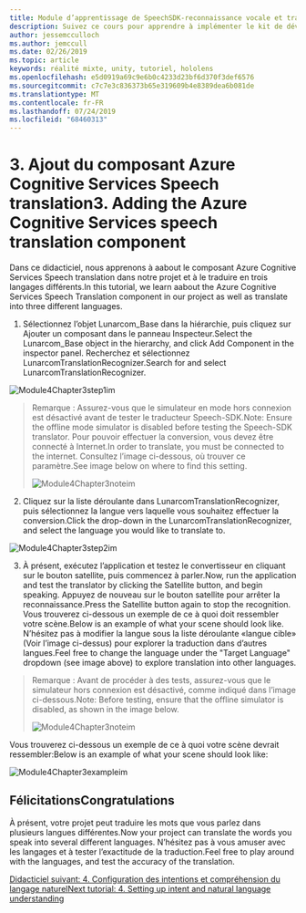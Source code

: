 ```yaml
---
title: Module d’apprentissage de SpeechSDK-reconnaissance vocale et transcription
description: Suivez ce cours pour apprendre à implémenter le kit de développement logiciel (SDK) Azure Speech dans une application de réalité mixte.
author: jessemcculloch
ms.author: jemccull
ms.date: 02/26/2019
ms.topic: article
keywords: réalité mixte, unity, tutoriel, hololens
ms.openlocfilehash: e5d0919a69c9e6b0c4233d23bf6d370f3def6576
ms.sourcegitcommit: c7c7e3c836373b65e319609b4e8389dea6b081de
ms.translationtype: MT
ms.contentlocale: fr-FR
ms.lasthandoff: 07/24/2019
ms.locfileid: "68460313"
---
```

# <a name="3----adding-the-azure-cognitive-services-speech-translation-component"></a><span data-ttu-id="527ab-104">3.    Ajout du composant Azure Cognitive Services Speech translation</span><span class="sxs-lookup"><span data-stu-id="527ab-104">3.    Adding the Azure Cognitive Services speech translation component</span></span>

<span data-ttu-id="527ab-105">Dans ce didacticiel, nous apprenons à aabout le composant Azure Cognitive Services Speech translation dans notre projet et à le traduire en trois langages différents.</span><span class="sxs-lookup"><span data-stu-id="527ab-105">In this tutorial, we learn aabout the Azure Cognitive Services Speech Translation component in our project as well as translate into three different languages.</span></span> 

1. <span data-ttu-id="527ab-106">Sélectionnez l’objet Lunarcom_Base dans la hiérarchie, puis cliquez sur Ajouter un composant dans le panneau Inspecteur.</span><span class="sxs-lookup"><span data-stu-id="527ab-106">Select the Lunarcom_Base object in the hierarchy, and click Add Component in the inspector panel.</span></span> <span data-ttu-id="527ab-107">Recherchez et sélectionnez LunarcomTranslationRecognizer.</span><span class="sxs-lookup"><span data-stu-id="527ab-107">Search for and select LunarcomTranslationRecognizer.</span></span>

![Module4Chapter3step1im](images/module4chapter3step1im.PNG)

> <span data-ttu-id="527ab-109">Remarque : Assurez-vous que le simulateur en mode hors connexion est désactivé avant de tester le traducteur Speech-SDK.</span><span class="sxs-lookup"><span data-stu-id="527ab-109">Note: Ensure the offline mode simulator is disabled before testing the Speech-SDK translator.</span></span> <span data-ttu-id="527ab-110">Pour pouvoir effectuer la conversion, vous devez être connecté à Internet.</span><span class="sxs-lookup"><span data-stu-id="527ab-110">In order to translate, you must be connected to the internet.</span></span> <span data-ttu-id="527ab-111">Consultez l’image ci-dessous, où trouver ce paramètre.</span><span class="sxs-lookup"><span data-stu-id="527ab-111">See image below on where to find this setting.</span></span> 
>
> ![Module4Chapter3noteim](images/module4chapter3noteim.PNG)

2. <span data-ttu-id="527ab-113">Cliquez sur la liste déroulante dans LunarcomTranslationRecognizer, puis sélectionnez la langue vers laquelle vous souhaitez effectuer la conversion.</span><span class="sxs-lookup"><span data-stu-id="527ab-113">Click the drop-down in the LunarcomTranslationRecognizer, and select the language you would like to translate to.</span></span>

![Module4Chapter3step2im](images/module4chapter3step2im.PNG)

3. <span data-ttu-id="527ab-115">À présent, exécutez l’application et testez le convertisseur en cliquant sur le bouton satellite, puis commencez à parler.</span><span class="sxs-lookup"><span data-stu-id="527ab-115">Now, run the application and test the translator by clicking the Satellite button, and begin speaking.</span></span> <span data-ttu-id="527ab-116">Appuyez de nouveau sur le bouton satellite pour arrêter la reconnaissance.</span><span class="sxs-lookup"><span data-stu-id="527ab-116">Press the Satellite button again to stop the recognition.</span></span> <span data-ttu-id="527ab-117">Vous trouverez ci-dessous un exemple de ce à quoi doit ressembler votre scène.</span><span class="sxs-lookup"><span data-stu-id="527ab-117">Below is an example of what your scene should look like.</span></span> <span data-ttu-id="527ab-118">N’hésitez pas à modifier la langue sous la liste déroulante «langue cible» (Voir l’image ci-dessus) pour explorer la traduction dans d’autres langues.</span><span class="sxs-lookup"><span data-stu-id="527ab-118">Feel free to change the language under the "Target Language" dropdown (see image above) to explore translation into other languages.</span></span>

> <span data-ttu-id="527ab-119">Remarque : Avant de procéder à des tests, assurez-vous que le simulateur hors connexion est désactivé, comme indiqué dans l’image ci-dessous.</span><span class="sxs-lookup"><span data-stu-id="527ab-119">Note: Before testing, ensure that the offline simulator is disabled, as shown in the image below.</span></span>
>
> ![Module4Chapter3noteim](images/module4chapter3noteim.PNG)

<span data-ttu-id="527ab-121">Vous trouverez ci-dessous un exemple de ce à quoi votre scène devrait ressembler:</span><span class="sxs-lookup"><span data-stu-id="527ab-121">Below is an example of what your scene should look like:</span></span>

![Module4Chapter3exampleim](images/module4chapter3exampleim.PNG)

## <a name="congratulations"></a><span data-ttu-id="527ab-123">Félicitations</span><span class="sxs-lookup"><span data-stu-id="527ab-123">Congratulations</span></span>

<span data-ttu-id="527ab-124">À présent, votre projet peut traduire les mots que vous parlez dans plusieurs langues différentes.</span><span class="sxs-lookup"><span data-stu-id="527ab-124">Now  your project can translate the words you speak into several different languages.</span></span> <span data-ttu-id="527ab-125">N’hésitez pas à vous amuser avec les langages et à tester l’exactitude de la traduction.</span><span class="sxs-lookup"><span data-stu-id="527ab-125">Feel free to play around with the languages, and test the accuracy of the translation.</span></span> 

[<span data-ttu-id="527ab-126">Didacticiel suivant: 4.  Configuration des intentions et compréhension du langage naturel</span><span class="sxs-lookup"><span data-stu-id="527ab-126">Next tutorial: 4.  Setting up intent and natural language understanding</span></span>](mrlearning-speechSDK-ch4.md)

